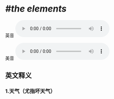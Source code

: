 # ***\#the elements*** 
英音
<audio src="./media/the elements1_AAC.aac" controls="controls"></audio>

美音
<audio src="./media/the elements2_AAC.aac" controls="controls"></audio>



  

英文释义
---
### 1.**天气（尤指坏天气）**  


